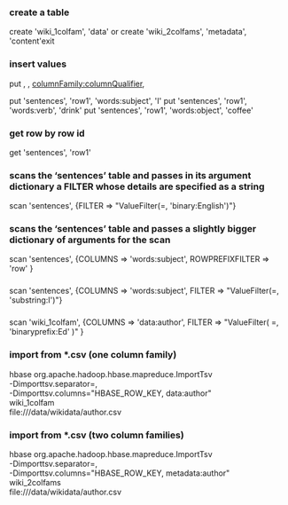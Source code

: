 ### create a table
create 'wiki_1colfam', 'data'
or
create 'wiki_2colfams', 'metadata', 'content'exit

### insert values
put <table>, <rowId>, <columnFamily:columnQualifier>, <value>

put 'sentences', 'row1', 'words:subject', 'I'
put 'sentences', 'row1', 'words:verb', 'drink'
put 'sentences', 'row1', 'words:object', 'coffee'

### get row by row id
get 'sentences', 'row1'

### scans the ‘sentences’ table and passes in its argument dictionary a FILTER whose details are specified as a string
scan 'sentences', {FILTER => "ValueFilter(=, 'binary:English')"}

### scans the ‘sentences’ table and passes a slightly bigger dictionary of arguments for the scan
scan 'sentences', {COLUMNS => 'words:subject', ROWPREFIXFILTER => 'row' }

### 
scan 'sentences', {COLUMNS => 'words:subject', FILTER => "ValueFilter(=, 'substring:I')"}


### 
scan 'wiki_1colfam', {COLUMNS => 'data:author', FILTER => "ValueFilter( =, 'binaryprefix:Ed' )" }


### import from *.csv (one column family)
hbase org.apache.hadoop.hbase.mapreduce.ImportTsv \
-Dimporttsv.separator=, \
-Dimporttsv.columns="HBASE_ROW_KEY, data:author" \
wiki_1colfam \
file:///data/wikidata/author.csv

### import from *.csv (two column families)
hbase org.apache.hadoop.hbase.mapreduce.ImportTsv \
-Dimporttsv.separator=, \
-Dimporttsv.columns="HBASE_ROW_KEY, metadata:author" \
wiki_2colfams \
file:///data/wikidata/author.csv

